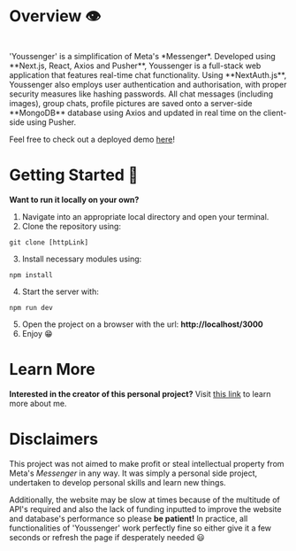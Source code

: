 # Overview 👁️
<br>
'Youssenger' is a simplification of Meta's *Messenger*. Developed using **Next.js, React, Axios and Pusher**, Youssenger is a full-stack web application that features real-time chat functionality. Using **NextAuth.js**, Youssenger also employs user authentication and authorisation, with proper security measures like hashing passwords. All chat messages (including images), group chats, profile pictures are saved onto a server-side **MongoDB** database using Axios and updated in real time on the client-side using Pusher.

<br>

Feel free to check out a deployed demo [here](youssenger.vercel.app)!
<br>

# Getting Started 👣
**Want to run it locally on your own?**

1. Navigate into an appropriate local directory and open your terminal.
2. Clone the repository using:
```
git clone [httpLink]
```
3. Install necessary modules using:
```
npm install
```
4. Start the server with:
```
npm run dev
```
5. Open the project on a browser with the url: **http://localhost/3000**
6. Enjoy 😁

# Learn More

**Interested in the creator of this personal project?**
Visit [this link](eric-kang.vercel.app) to learn more about me.

# Disclaimers
This project was not aimed to make profit or steal intellectual property from Meta's *Messenger* in any way. It was simply a personal side project, undertaken to develop personal skills and learn new things. 

Additionally, the website may be slow at times because of the multitude of API's required and also the lack of funding inputted to improve the website and database's performance so please **be patient!** In practice, all functionalities of 'Youssenger' work perfectly fine so either give it a few seconds or refresh the page if desperately needed 😃 
 
 
